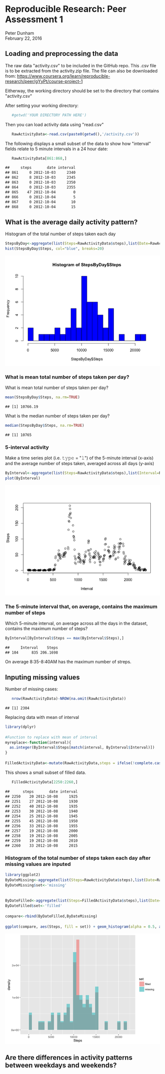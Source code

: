 # Reproducible Research: Peer Assessment 1
Peter Dunham  
February 22, 2016  

## Loading and preprocessing the data

The raw data "activity.csv"  to be included in the GitHub repo. This .csv file is to be extracted from the activity.zip file.  The file can also be downloaded from:  https://www.coursera.org/learn/reproducible-research/peer/gYyPt/course-project-1

Eitherway, the working directory should be set to the directory that contains "activity.csv"

After setting your working directory:

```r
   #getwd('YOUR DIRECTORY PATH HERE')
```

Then you can load activity data using "read.csv"

```r
   RawActivityData<-read.csv(paste0(getwd(),'/activity.csv'))
```

The following displays a small subset of the data to show how "interval" fields relate to
5 minute intervals in a 24 hour date:

```r
   RawActivityData[861:868,]
```

```
##     steps       date interval
## 861     0 2012-10-03     2340
## 862     8 2012-10-03     2345
## 863     0 2012-10-03     2350
## 864     0 2012-10-03     2355
## 865    47 2012-10-04        0
## 866     0 2012-10-04        5
## 867     0 2012-10-04       10
## 868     0 2012-10-04       15
```

## What is the average daily activity pattern?

Histogram of the total number of steps taken each day

```r
StepsByDay<-aggregate(list(Steps=RawActivityData$steps),list(Date=RawActivityData$date),sum)
hist(StepsByDay$Steps, col="blue", breaks=20)
```

![](PA1_submit_files/figure-html/unnamed-chunk-4-1.png)

### What is mean total number of steps taken per day?

What is mean total number of steps taken per day?


```r
mean(StepsByDay$Steps, na.rm=TRUE)
```

```
## [1] 10766.19
```

What is the median number of steps taken per day?


```r
median(StepsByDay$Steps, na.rm=TRUE)
```

```
## [1] 10765
```

### 5-interval activity

Make a time series plot (i.e. 𝚝𝚢𝚙𝚎 = "𝚕") of the 5-minute interval (x-axis) and the average number of steps taken, averaged across all days (y-axis)


```r
ByInterval<-aggregate(list(Steps=RawActivityData$steps),list(Interval=RawActivityData$interval),na.rm=TRUE, na.action=NULL,mean)
plot(ByInterval)
```

![](PA1_submit_files/figure-html/unnamed-chunk-7-1.png)

### The 5-minute interval that, on average, contains the maximum number of steps

Which 5-minute interval, on average across all the days in the dataset, contains the maximum number of steps?


```r
ByInterval[ByInterval$Steps == max(ByInterval$Steps),]
```

```
##     Interval    Steps
## 104      835 206.1698
```

On average 8:35-8:40AM has the maximum number of streps.

## Inputing missing values

Number of missing cases:

```r
   nrow(RawActivityData)-NROW(na.omit(RawActivityData))
```

```
## [1] 2304
```

Replacing data with mean of interval 

```r
library(dplyr)

#Function to replace with mean of interval
myreplace<-function(interval){
  as.integer(ByInterval$Steps[match(interval, ByInterval$Interval)])
}

FilledActivityData<-mutate(RawActivityData,steps = ifelse(!complete.cases(RawActivityData),myreplace(RawActivityData$interval), RawActivityData$steps))
```

This shows a small subset of filled data.

```r
   FilledActivityData[2250:2260,]
```

```
##      steps       date interval
## 2250    20 2012-10-08     1925
## 2251    27 2012-10-08     1930
## 2252    40 2012-10-08     1935
## 2253    30 2012-10-08     1940
## 2254    25 2012-10-08     1945
## 2255    45 2012-10-08     1950
## 2256    33 2012-10-08     1955
## 2257    19 2012-10-08     2000
## 2258    19 2012-10-08     2005
## 2259    19 2012-10-08     2010
## 2260    33 2012-10-08     2015
```

### Histogram of the total number of steps taken each day after missing values are inputed


```r
library(ggplot2)
ByDateMissing<-aggregate(list(Steps=RawActivityData$steps),list(Date=RawActivityData$date),sum)
ByDateMissing$set<-'missing'


ByDateFilled<-aggregate(list(Steps=FilledActivityData$steps),list(Date=FilledActivityData$date),sum)
ByDateFilled$set<-'filled'

compare<-rbind(ByDateFilled,ByDateMissing)

ggplot(compare, aes(Steps, fill = set)) + geom_histogram(alpha = 0.5, aes(y = ..density..), position = 'identity')
```

![](PA1_submit_files/figure-html/unnamed-chunk-12-1.png)



## Are there differences in activity patterns between weekdays and weekends?
